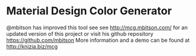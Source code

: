 # Material Design Color Generator
@mbitson has improved this tool see see http://mcg.mbitson.com/ for an updated version of this project or visit his github repository https://github.com/mbitson
More information and a demo can be found at <a href="http://knizia.biz/mcg/">http://knizia.biz/mcg</a>
